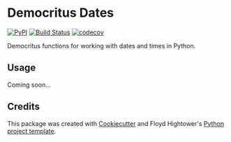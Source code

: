 # Democritus Dates

[![PyPI](https://img.shields.io/pypi/v/dem_dates.svg)](https://pypi.python.org/pypi/dem_dates)
[![Build Status](https://travis-ci.com/democritus-project/democritus-dates.svg?branch=master)](https://travis-ci.com/democritus-project/democritus-dates)
[![codecov](https://codecov.io/gh/democritus-project/democritus-dates/branch/master/graph/badge.svg?token=V0WOIXRGMM)](https://codecov.io/gh/democritus-project/democritus-dates)

Democritus functions for working with dates and times in Python.

## Usage

Coming soon...

## Credits

This package was created with [Cookiecutter](https://github.com/audreyr/cookiecutter) and Floyd Hightower's [Python project template](https://github.com/fhightower-templates/python-project-template).
